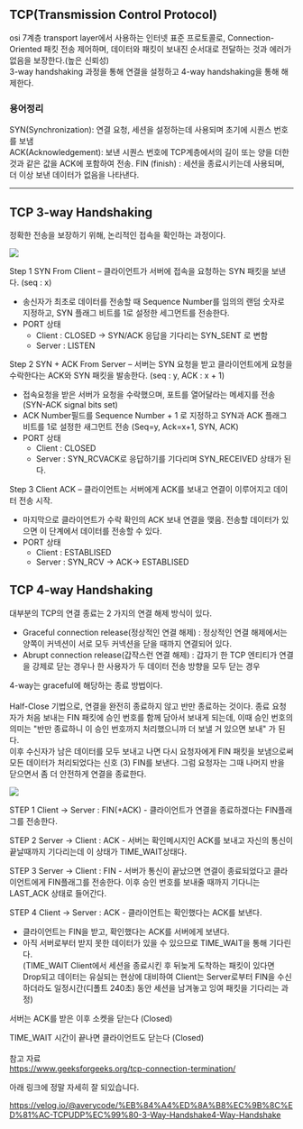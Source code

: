 ## TCP(Transmission Control Protocol)

osi 7계층 transport layer에서 사용하는 인터넷 표준 프로토콜로, Connection-Oriented 패킷 전송 제어하며, 데이터와 패킷이 보내진 순서대로 전달하는 것과 에러가 없음을 보장한다.(높은 신뢰성)  
3-way handshaking 과정을 통해 연결을 설정하고 4-way handshaking을 통해 해제한다.

### 용어정리

SYN(Synchronization): 연결 요청, 세션을 설정하는데 사용되며 초기에 시퀀스 번호를 보냄  
ACK(Acknowledgement): 보낸 시퀀스 번호에 TCP계층에서의 길이 또는 양을 더한 것과 같은 값을 ACK에 포함하여 전송.
FIN (finish) : 세션을 종료시키는데 사용되며, 더 이상 보낸 데이터가 없음을 나타낸다.

---

## TCP 3-way Handshaking

정확한 전송을 보장하기 위해, 논리적인 접속을 확인하는 과정이다.

<img src="https://t1.daumcdn.net/cfile/tistory/225A964D52F1BB6917"> <br/>

Step 1 SYN From Client – 클라이언트가 서버에 접속을 요청하는 SYN 패킷을 보낸다. (seq : x)

- 송신자가 최초로 데이터를 전송할 때 Sequence Number를 임의의 랜덤 숫자로 지정하고, SYN 플래그 비트를 1로 설정한 세그먼트를 전송한다.
- PORT 상태
  - Client : CLOSED -> SYN/ACK 응답을 기다리는 SYN_SENT 로 변함
  - Server : LISTEN

Step 2 SYN + ACK From Server – 서버는 SYN 요청을 받고 클라이언트에게 요청을 수락한다는 ACK와 SYN 패킷을 발송한다. (seq : y, ACK : x + 1)

- 접속요청을 받은 서버가 요청을 수락했으며, 포트를 열어달라는 메세지를 전송 (SYN-ACK signal bits set)
- ACK Number필드를 Sequence Number + 1 로 지정하고 SYN과 ACK 플래그 비트를 1로 설정한 새그먼트 전송 (Seq=y, Ack=x+1, SYN, ACK)
- PORT 상태
  - Client : CLOSED
  - Server : SYN_RCVACK로 응답하기를 기다리며 SYN_RECEIVED 상태가 된다.

Step 3 Client ACK – 클라이언트는 서버에게 ACK를 보내고 연결이 이루어지고 데이터 전송 시작.

- 마지막으로 클라이언트가 수락 확인의 ACK 보내 연결을 맺음. 전송할 데이터가 있으면 이 단계에서 데이터를 전송할 수 있다.
- PORT 상태
  - Client : ESTABLISED
  - Server : SYN_RCV -> ACK-> ESTABLISED

## TCP 4-way Handshaking

대부분의 TCP의 연결 종료는 2 가지의 연결 해제 방식이 있다.

- Graceful connection release(정상적인 연결 해제) : 정상적인 연결 해제에서는 양쪽이 커넥션이 서로 모두 커넥션을 닫을 때까지 연결되어 있다.
- Abrupt connection release(갑작스런 연결 해제) : 갑자기 한 TCP 엔티티가 연결을 강제로 닫는 경우나 한 사용자가 두 데이터 전송 방향을 모두 닫는 경우

4-way는 graceful에 해당하는 종료 방법이다. <br/>  
Half-Close 기법으로, 연결을 완전히 종료하지 않고 반만 종료하는 것이다. 종료 요청자가 처음 보내는 FIN 패킷에 승인 번호를 함께 담아서 보내게 되는데, 이때 승인 번호의 의미는 "반만 종료하니 이 승인 번호까지 처리했으니까 더 보낼 거 있으면 보내" 가 된다.  
이후 수신자가 남은 데이터를 모두 보내고 나면 다시 요청자에게 FIN 패킷을 보냄으로써 모든 데이터가 처리되었다는 신호 (3) FIN를 보낸다. 그럼 요청자는 그때 나머지 반을 닫으면서 좀 더 안전하게 연결을 종료한다.

<img src="https://t1.daumcdn.net/cfile/tistory/2152353F52F1C02835"> <br/>

STEP 1 Client -> Server : FIN(+ACK) - 클라이언트가 연결을 종료하겠다는 FIN플래그를 전송한다.

STEP 2 Server → Client : ACK - 서버는 확인메시지인 ACK를 보내고 자신의 통신이 끝날때까지 기다리는데 이 상태가 TIME_WAIT상태다.

STEP 3 Server → Client : FIN - 서버가 통신이 끝났으면 연결이 종료되었다고 클라이언트에게 FIN플래그를 전송한다. 이후 승인 번호를 보내줄 때까지 기다니는 LAST_ACK 상태로 들어간다.

STEP 4 Client → Server : ACK - 클라이언트는 확인했다는 ACK를 보낸다.

- 클라이언트는 FIN을 받고, 확인했다는 ACK를 서버에게 보낸다.
- 아직 서버로부터 받지 못한 데이터가 있을 수 있으므로 TIME_WAIT을 통해 기다린다.  
  (TIME_WAIT Client에서 세션을 종료시킨 후 뒤늦게 도착하는 패킷이 있다면 Drop되고 데이터는 유실되는 현상에 대비하여 Client는 Server로부터 FIN을 수신하더라도 일정시간(디폴트 240초) 동안 세션을 남겨놓고 잉여 패킷을 기다리는 과정)

서버는 ACK를 받은 이후 소켓을 닫는다 (Closed)

TIME_WAIT 시간이 끝나면 클라이언트도 닫는다 (Closed)  
<br/>
참고 자료  
https://www.geeksforgeeks.org/tcp-connection-termination/

아래 링크에 정말 자세히 잘 되있습니다.

https://velog.io/@averycode/%EB%84%A4%ED%8A%B8%EC%9B%8C%ED%81%AC-TCPUDP%EC%99%80-3-Way-Handshake4-Way-Handshake

